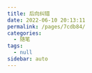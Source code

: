 ```yaml
---
title: 后向纠错
date: 2022-06-10 20:13:11
permalink: /pages/7cdb84/
categories: 
  - 随笔
tags: 
  - null
sidebar: auto
---
```

